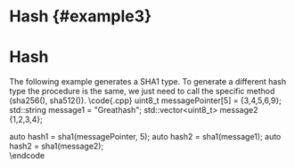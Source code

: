 Hash {#example3}
====================
Hash
====

The following example generates a SHA1 type.
To generate a different hash type the procedure is the same, 
we just need to call the specific method (sha256(), sha512()).
\code{.cpp}
  uint8_t messagePointer[5] = {3,4,5,6,9};
  std::string message1 = "Greathash";
  std::vector<uint8_t> message2 {1,2,3,4};

  auto hash1 = sha1(messagePointer, 5);
  auto hash2 = sha1(message1);
  auto hash2 = sha1(message2);  
\endcode